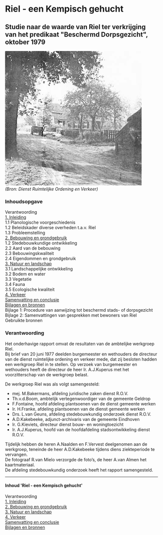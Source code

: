 # Riel - een Kempisch gehucht

## Studie naar de waarde van Riel ter verkrijging van het predikaat "Beschermd Dorpsgezicht", oktober 1979

![Voorblad](images/voorblad.jpg)  
*(Bron: Dienst Ruimtelijke Ordening en Verkeer)*

### Inhoudsopgave
Verantwoording  
[1. Inleiding](1.inleiding)  
1.1 Planologische voorgeschiedenis  
1.2 Beleidskader diverse overheden t.a.v. Riel  
1.3 Probleemstelling  
[2. Bebouwing en grondgebruik](2.bebouwing)  
1.2 Stedebouwkundige ontwikkeling  
2.2 Aard van de bebouwing  
2.3 Bebouwingskwaliteit  
2.4 Eigendommen en grondgebruik  
[3. Natuur en landschap](3.natuur)  
3.1 Landschappelijke ontwikkeling  
3.2 Bodem en water  
3.3 Vegetatie  
3.4 Fauna  
3.5 Ecologische kwaliteit  
[4. Verkeer](verkeer)  
[Samenvatting en conclusie](conclusie)  
[Bijlagen en bronnen](bijlagen)  
Bijlage 1: Procedure van aanwijzing tot beschermd stads- of dorpsgezicht  
Bijlage 2: Samenvattingen van gesprekken met bewoners van Riel  
Gebruikte bronnen  

### Verantwoording

Het onderhavige rapport omvat de resultaten van de ambtelijke werkgroep Riel.  
Bij brief van 20 juni 1977 deelden burgemeester en wethouders de directeur van de dienst ruimtelijke ordening en verkeer mede, dat zij besloten hadden een werkgroep Riel in te stellen. Op verzoek van burgemeester en wethouders heeft de directeur de heer Ir. A.J.Kuperus met het voorzitterschap van de werkgroep belast.

De werkgroep Riel was als volgt samengesteld:
- mej. M.Bakermans, afdeling juridische zaken dienst R.O.V.
- Th.v.d.Boom, ambtelijk vertegenwoordiger van de gemeente Geldrop
- F.Fontaine, hoofd afdeling plantsoenen van de dienst gemeente werken
- Ir. H.Franke, afdeling plantsoenen van de dienst gemeente werken
- Drs. L.van Geuns, afdeling stedebouwkundig onderzoek dienst R.O.V.
- A.D.Kakebeeke, adjunct-archivaris van de gemeente Eindhoven
- Ir. G.Kieviets, directeur dienst bouw- en woningtoezicht
- Ir. A.J.Kuperus, hoofd van de hoofdafdeling stadsontwikkeling dienst R.O.V.

Tijdelijk hebben de heren A.Naalden en F.Vervest deelgenomen aan de werkgroep, teneinde de heer A.D.Kakebeeke tijdens diens ziekteperiode te vervangen.  
De fotograaf R.van Mielo verzorgde de foto’s, de heer A.van Almen het kaartmateriaal.  
De afdeling stedebouwkundig onderzoek heeft het rapport samengesteld.

---
#### Inhoud 'Riel - een Kempisch gehucht'
Verantwoording  
[1. Inleiding](1.inleiding)  
[2. Bebouwing en grondgebruik](2.bebouwing)  
[3. Natuur en landschap](3.natuur)  
[4. Verkeer](verkeer)  
[Samenvatting en conclusie](conclusie)  
[Bijlagen en bronnen](bijlagen)  
